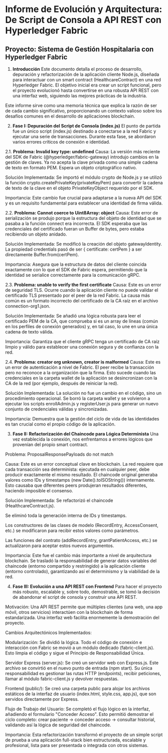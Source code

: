 # Informe de Evolución y Arquitectura: De Script de Consola a API REST con Hyperledger Fabric  
## Proyecto: Sistema de Gestión Hospitalaria con Hyperledger Fabric  

1. **Introducción**
Este documento detalla el proceso de desarrollo, depuración y refactorización de la aplicación cliente Node.js, diseñada para interactuar con un smart contract (HealthcareContract) en una red Hyperledger Fabric. El objetivo inicial era crear un script funcional, pero el proyecto evolucionó hasta convertirse en una robusta API REST con una interfaz web, siguiendo las mejores prácticas de la industria.

Este informe sirve como una memoria técnica que explica la razón de ser de cada cambio significativo, proporcionando un contexto valioso sobre los desafíos comunes en el desarrollo de aplicaciones blockchain.

2. **Fase I: Depuración del Script de Consola (index.js)**
El punto de partida fue un único script (index.js) destinado a conectarse a la red Fabric y ejecutar una serie de transacciones. Durante esta fase, se abordaron varios errores críticos de conexión e identidad.

2.1. **Problema: Invalid key type: undefined**
Causa: La versión más reciente del SDK de Fabric (@hyperledger/fabric-gateway) introdujo cambios en la gestión de claves. Ya no acepta la clave privada como una simple cadena de texto en formato PEM. Espera un objeto criptográfico nativo.

Solución Implementada: Se importó el módulo crypto de Node.js y se utilizó la función crypto.createPrivateKey(privateKeyPem) para convertir la cadena de texto de la clave en el objeto PrivateKeyObject requerido por el SDK.

Importancia: Este cambio fue crucial para adaptarse a la nueva API del SDK y es un requisito fundamental para establecer una identidad de firma válida.

2.2. **Problema: Cannot coerce to Uint8Array: object**
Causa: Este error de serialización se produjo porque la estructura del objeto de identidad que se pasaba a la función connect era incorrecta. El SDK esperaba que las credenciales del certificado fueran un Buffer de bytes, pero estaba recibiendo un objeto anidado.

Solución Implementada: Se modificó la creación del objeto gatewayIdentity. La propiedad credentials pasó de ser { certificate: certPem } a ser directamente Buffer.from(certPem).

Importancia: Asegura que la estructura de datos del cliente coincida exactamente con lo que el SDK de Fabric espera, permitiendo que la identidad se serialice correctamente para la comunicación gRPC.

2.3. **Problema: unable to verify the first certificate**
Causa: Este es un error de seguridad TLS. Ocurre cuando la aplicación cliente no puede validar el certificado TLS presentado por el peer de la red Fabric. La causa más común es un formato incorrecto del certificado de la CA raíz en el archivo connection-org1.json.

Solución Implementada: Se añadió una lógica robusta para leer el certificado PEM de la CA, que comprueba si es un array de líneas (común en los perfiles de conexión generados) y, en tal caso, lo une en una única cadena de texto válida.

Importancia: Garantiza que el cliente gRPC tenga un certificado de CA raíz limpio y válido para establecer una conexión segura y de confianza con la red.

2.4. **Problema: creator org unknown, creator is malformed**
Causa: Este es un error de autenticación a nivel de Fabric. El peer recibe la transacción pero no reconoce a la organización que la firma. Esto sucede cuando las credenciales en la carpeta wallet de la aplicación se desincronizan con la CA de la red (por ejemplo, después de reiniciar la red).

Solución Implementada: La solución no fue un cambio en el código, sino un procedimiento operacional. Se borró la carpeta wallet y se volvieron a ejecutar los scripts enrollAdmin.js y registerUser.js para generar un nuevo conjunto de credenciales válidas y sincronizadas.

Importancia: Demuestra que la gestión del ciclo de vida de las identidades es tan crucial como el propio código de la aplicación.

3. **Fase II: Refactorización del Chaincode para Lógica Determinista**
Una vez establecida la conexión, nos enfrentamos a errores lógicos que provenían del propio smart contract.

Problema: ProposalResponsePayloads do not match

Causa: Este es un error conceptual clave en blockchain. La red requiere que cada transacción sea determinista: ejecutada en cualquier peer, debe producir exactamente el mismo resultado. El chaincode original generaba valores como IDs y timestamps (new Date().toISOString()) internamente. Esto causaba que diferentes peers produjeran resultados diferentes, haciendo imposible el consenso.

Solución Implementada: Se refactorizó el chaincode (HealthcareContract.js).

Se eliminó toda la generación interna de IDs y timestamps.

Los constructores de las clases de modelo (RecordEntry, AccessConsent, etc.) se modificaron para recibir estos valores como parámetros.

Las funciones del contrato (addRecordEntry, grantPatientAccess, etc.) se actualizaron para aceptar estos nuevos argumentos.

Importancia: Este fue el cambio más importante a nivel de arquitectura blockchain. Se trasladó la responsabilidad de generar datos variables del chaincode (entorno compartido y restringido) a la aplicación cliente (entorno controlado), garantizando así el determinismo y la viabilidad de la red.

4. **Fase III: Evolución a una API REST con Frontend**
Para hacer el proyecto más robusto, escalable y, sobre todo, demostrable, se tomó la decisión de abandonar el script de consola y construir una API REST.

Motivación: Una API REST permite que múltiples clientes (una web, una app móvil, otros servicios) interactúen con la blockchain de forma estandarizada. Una interfaz web facilita enormemente la demostración del proyecto.

Cambios Arquitectónicos Implementados:

Modularización: Se dividió la lógica. Todo el código de conexión e interacción con Fabric se movió a un módulo dedicado (fabric-client.js). Esto limpia el código y sigue el Principio de Responsabilidad Única.

Servidor Express (server.js): Se creó un servidor web con Express.js. Este archivo se convirtió en el nuevo punto de entrada (npm start). Su única responsabilidad es gestionar las rutas HTTP (endpoints), recibir peticiones, llamar al módulo fabric-client.js y devolver respuestas.

Frontend (public/): Se creó una carpeta public para alojar los archivos estáticos de la interfaz de usuario (index.html, style.css, app.js), que son servidos directamente por Express.

Flujo de Trabajo del Usuario: Se completó el flujo lógico en la interfaz, añadiendo el formulario "Conceder Acceso". Esto permitió demostrar el ciclo completo: crear paciente -> conceder acceso -> consultar historial, validando así la lógica de seguridad del chaincode.

Importancia: Esta refactorización transformó el proyecto de un simple script de prueba a una aplicación full-stack bien estructurada, escalable y profesional, lista para ser presentada o integrada con otros sistemas.

